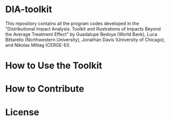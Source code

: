 # DIA-toolkit
This repository contains all the program codes developed in the "Distributional Impact Analysis: Toolkit and Illustrations of Impacts Beyond the Average Treatment Effect" by Guadalupe Bedoya (World Bank), Luca Bittarello (Northwestern University), Jonathan Davis (University of Chicago), and Nikolas Mittag (CERGE-EI).

# How to Use the Toolkit

# How to Contribute 

# License
